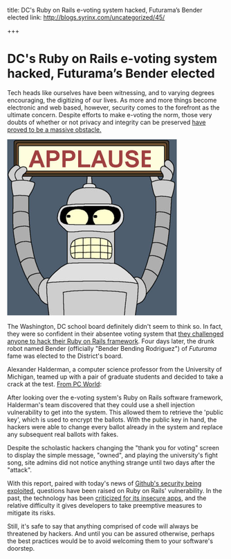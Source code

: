 title: DC's Ruby on Rails e-voting system hacked, Futurama’s Bender elected
link: http://blogs.syrinx.com/uncategorized/45/

+++

# DC's Ruby on Rails e-voting system hacked, Futurama’s Bender elected

Tech heads like ourselves have been witnessing, and to varying degrees encouraging, the digitizing of our lives. As more and more things become electronic and web based, however, security comes to the forefront as the ultimate concern. Despite efforts to make e-voting the norm, those very doubts of whether or not privacy and integrity can be preserved [have proved to be a massive obstacle.](http://gizmodo.com/5825014/how-the-2004-presidential-election-may-have-been-hacked)

![](/assets/img/blog/bender.jpg)

The Washington, DC school board definitely didn't seem to think so. In fact, they were so confident in their absentee voting system that [they challenged anyone to hack their Ruby on Rails framework](http://gizmodo.com/5889838/hacked-dc-school-board-e+voting-elects-bender-president). Four days later, the drunk robot named Bender (officially "Bender Bending Rodriguez") of _Futurama_ fame was elected to the District's board.

Alexander Halderman, a computer science professor from the University of Michigan, teamed up with a pair of graduate students and decided to take a crack at the test. [From PC World](http://pcworld.co.nz/pcworld/pcw.nsf/news/hackers-elect-futuramas-bender-to-the-washington-dc-school-board):

After looking over the e-voting system's Ruby on Rails software framework, Halderman's team discovered that they could use a shell injection vulnerability to get into the system. This allowed them to retrieve the 'public key', which is used to encrypt the ballots. With the public key in hand, the hackers were able to change every ballot already in the system and replace any subsequent real ballots with fakes.

Despite the scholastic hackers changing the "thank you for voting" screen to display the simple message, "owned", and playing the university's fight song, site admins did not notice anything strange until two days after the "attack".

With this report, paired with today's news of [Github's security being exploited](https://github.com/blog/1068-public-key-security-vulnerability-and-mitigation), questions have been raised on Ruby on Rails' vulnerability. In the past, the technology has been [criticized for its insecure apps](http://ianloic.com/2007/05/18/insecurity_is_ruby_on_rails_best_practice/), and the relative difficulty it gives developers to take preemptive measures to mitigate its risks.

Still, it's safe to say that anything comprised of code will always be threatened by hackers. And until you can be assured otherwise, perhaps the best practices would be to avoid welcoming them to your software's doorstep.
